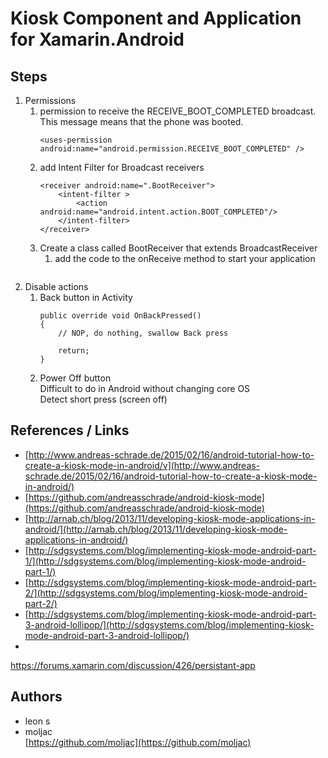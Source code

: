 ﻿# Kiosk Component and Application for Xamarin.Android

## Steps

1.	Permissions
	1.	permission to receive the RECEIVE_BOOT_COMPLETED broadcast. 		
		This message means that the phone was booted.		
		```
		<uses-permission android:name="android.permission.RECEIVE_BOOT_COMPLETED" />
		```		
	2.	add Intent Filter for Broadcast receivers			
		```
		<receiver android:name=".BootReceiver">
		    <intent-filter >
		        <action android:name="android.intent.action.BOOT_COMPLETED"/>
		    </intent-filter>
		</receiver>
		```		
	3.	Create a class called BootReceiver that extends BroadcastReceiver 			
		1.	add the code to the onReceive method to start your application			
		```
		```
2.	Disable actions		
	1.	Back button in Activity
		```
		public override void OnBackPressed() 
		{
		    // NOP, do nothing, swallow Back press

			return;
		}
		```		
	2.	Power Off button		
		Difficult to do in Android without changing core OS		
		Detect short press (screen off)







## References / Links

* [http://www.andreas-schrade.de/2015/02/16/android-tutorial-how-to-create-a-kiosk-mode-in-android/v](http://www.andreas-schrade.de/2015/02/16/android-tutorial-how-to-create-a-kiosk-mode-in-android/)
* [https://github.com/andreasschrade/android-kiosk-mode](https://github.com/andreasschrade/android-kiosk-mode)
* [http://arnab.ch/blog/2013/11/developing-kiosk-mode-applications-in-android/](http://arnab.ch/blog/2013/11/developing-kiosk-mode-applications-in-android/)
* [http://sdgsystems.com/blog/implementing-kiosk-mode-android-part-1/](http://sdgsystems.com/blog/implementing-kiosk-mode-android-part-1/)
* [http://sdgsystems.com/blog/implementing-kiosk-mode-android-part-2/](http://sdgsystems.com/blog/implementing-kiosk-mode-android-part-2/)
* [http://sdgsystems.com/blog/implementing-kiosk-mode-android-part-3-android-lollipop/](http://sdgsystems.com/blog/implementing-kiosk-mode-android-part-3-android-lollipop/)
* []()



https://forums.xamarin.com/discussion/426/persistant-app

## Authors 

*	leon s
*	moljac	
	[https://github.com/moljac](https://github.com/moljac)



